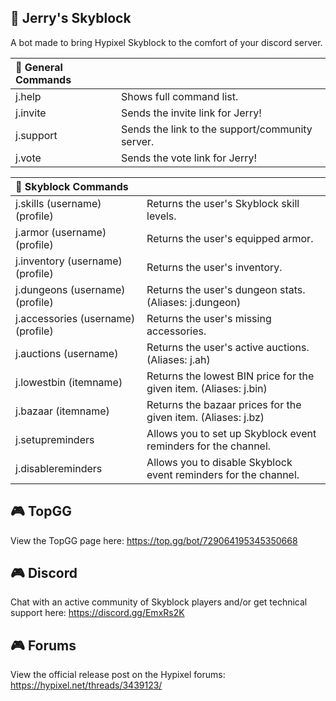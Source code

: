 ## 🏰 Jerry's Skyblock
A bot made to bring Hypixel Skyblock to the comfort of your discord server.

| 💫 General Commands | |
| :--- | --- |
| j.help	| Shows full command list. |
| j.invite	| Sends the invite link for Jerry! |
| j.support	| Sends the link to the support/community server. |
| j.vote	| Sends the vote link for Jerry! |

| 🌟 Skyblock Commands | |
| :--- | --- |
| j.skills (username) (profile)	| Returns the user's Skyblock skill levels. |
| j.armor (username) (profile)	| Returns the user's equipped armor. |
| j.inventory (username) (profile)	| Returns the user's inventory. |
| j.dungeons (username) (profile)	| Returns the user's dungeon stats. (Aliases: j.dungeon) |
| j.accessories (username) (profile)	| Returns the user's missing accessories. |
| j.auctions (username)	| Returns the user's active auctions. (Aliases: j.ah) |
| j.lowestbin (itemname)	| Returns the lowest BIN price for the given item. (Aliases: j.bin) |
| j.bazaar (itemname)	| Returns the bazaar prices for the given item. (Aliases: j.bz) |
| j.setupreminders	| Allows you to set up Skyblock event reminders for the channel. |
| j.disablereminders	| Allows you to disable Skyblock event reminders for the channel. |
 
## 🎮 TopGG
View the TopGG page here: https://top.gg/bot/729064195345350668

## 🎮 Discord
Chat with an active community of Skyblock players and/or get technical support here: https://discord.gg/EmxRs2K

## 🎮 Forums
View the official release post on the Hypixel forums: https://hypixel.net/threads/3439123/
